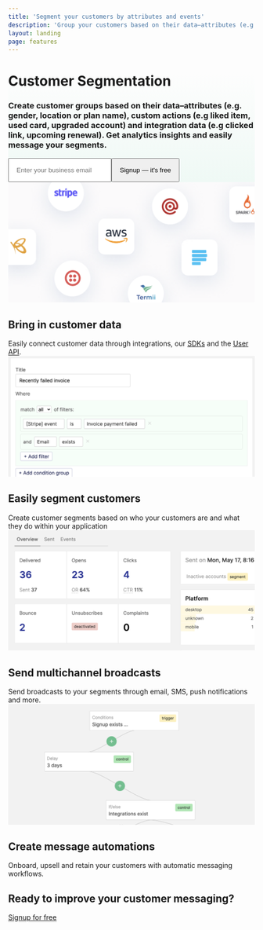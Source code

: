 ```yaml
---
title: 'Segment your customers by attributes and events'
description: 'Group your customers based on their data–attributes (e.g. gender, location or plan name), custom actions (e.g liked item, used card, upgraded account) and integration data (e.g clicked link, upcoming renewal)'
layout: landing
page: features
---
```


  <div class="ph7-xl ph6-l ph5-m ph4 pv4" style="background: linear-gradient(180deg, rgba(255,255,255,0) 0%, rgba(239,249,245,1) 100%);">
    <div class="tc w-70-l w-100 pt2 center">
      <h1 class="f2 lh-title">Customer <span class="green">Segmentation</span></h1>
      <h3 class="lh-copy f4 normal faint">Create customer groups based on their data–attributes (e.g. gender, location or plan name), custom actions (e.g liked item, used card, upgraded account) and integration data (e.g clicked link, upcoming renewal). Get analytics insights and easily message your segments.</h3>
      <div class="ma4 ph5-l">
        <form method="GET" action="https://app.engage.so/auth/signup">
          <input type="email" name="email" placeholder="Enter your business email" class="one-liner-el" style="padding:15px"><button class="one-liner-el" type="submit" style="padding:15px">Signup — it's free</button>
        </form>
      </div>
    </div>
  </div>

  <div class="pt5 ph7-xl ph6-l ph5-m ph4 flex flex-wrap justify-between">
    <div class="w-50-l w-100 pr5-l mt4">
      <img src="/images/segment-api.png" class="bordered-image" alt="See an overview of overall performance">
      <h2 class="f3 lh-copy">Bring in customer <span class="green">data</span></h2>
      <div class="f4 lh-copy faint">Easily connect customer data through integrations, our <a href="/docs/sdks">SDKs</a> and the <a href="/docs/api">User API</a>.</div>
    </div>
    <div class="w-50-l w-100 pl5-l mt4">
      <img src="/images/segment-create.png" class="bordered-image" alt="Easily segment customers">
      <h2 class="f3 lh-copy">Easily <span class="green">segment</span> customers</h2>
      <div class="f4 lh-copy faint">Create customer segments based on who your customers are and what they do within your application</div>
    </div>
  </div>

  <div class="pt3 ph7-xl ph6-l ph5-m ph4 flex flex-wrap justify-between">
    <div class="w-50-l w-100 pr5-l mt4">
      <img src="/images/segment-broadcast.png" class="bordered-image" alt="Send multichannel broadcasts">
      <h2 class="f3 lh-title">Send multichannel <span class="green">broadcasts</span></h2>
      <div class="lh-copy f4 mv3 faint">Send broadcasts to your segments through email, SMS, push notifications and more.</div>
    </div>
    <div class="w-50-l w-100 pl5-l mt4">
      <img src="/images/segment-automation.png" class="bordered-image" alt="Create message automations">
      <h2 class="f3 lh-copy">Create message <span class="green">automations</span></h2>
      <div class="f4 lh-copy faint">Onboard, upsell and retain your customers with automatic messaging workflows.</div>
    </div>
  </div>

  <div class="mv5 pt4 ph7-xl ph6-l ph5-m ph4">
    <div class="w-80 center tc">
      <h2 class="f2 lh-copy">Ready to improve your customer messaging?</h2>
      <a href="https://app.engage.so/auth/signup" class="button db mr5" style="padding-bottom:20px;padding-top:20px">Signup for free</a>
    </div>
  </div>
